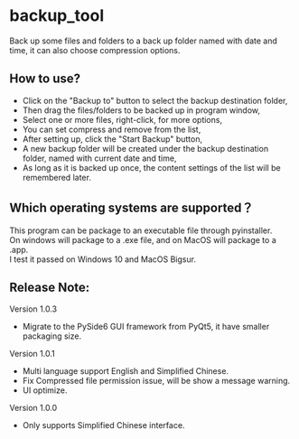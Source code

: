# backup_tool
Back up some files and folders to a back up folder named with date and time, 
it can also choose compression options.

## How to use?
- Click on the "Backup to" button to select the backup destination folder,  
- Then drag the files/folders to be backed up in program window,  
- Select one or more files, right-click, for more options,  
- You can set compress and remove from the list,  
- After setting up, click the "Start Backup" button,  
- A new backup folder will be created under the backup destination folder, 
  named with current date and time,  
- As long as it is backed up once, the content settings of the list will 
  be remembered later.

## Which operating systems are supported？
This program can be package to an executable file through pyinstaller.  
On windows will package to a .exe file, and on MacOS will package to a .app.  
I test it passed on Windows 10 and MacOS Bigsur.

## Release Note:
Version 1.0.3
- Migrate to the PySide6 GUI framework from PyQt5, it have smaller packaging size.

Version 1.0.1  
- Multi language support English and Simplified Chinese.  
- Fix Compressed file permission issue, will be show a message warning.  
- UI optimize.  

Version 1.0.0  
- Only supports Simplified Chinese interface.  
